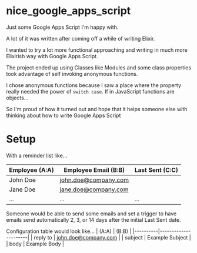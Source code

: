 # nice_google_apps_script
Just some Google Apps Script I'm happy with.

A lot of it was written after coming off a while of writing Elixir.

I wanted to try a lot more functional approaching and writing in much more Elixirish way with Google Apps Script.

The project ended up using Classes like Modules and some class properties took advantage of self invoking anonymous functions.

I chose anonymous functions because I saw a place where the property really needed the power of `switch case`. If in JavaScript functions are objects...

So I'm proud of how it turned out and hope that it helps someone else with thinking about how to write Google Apps Script

# Setup

With a reminder list like...

| Employee (A:A) | Employee Email (B:B) | Last Sent (C:C) |
|----------------|----------------------|-----------------|
| John Doe       | john.doe@company.com |                 |
| Jane Doe       | jane.doe@company.com |                 |
| ...            | ...                  | ...             |

Someone would be able to send some emails and set a trigger to have emails send automatically 2, 3, or 14 days after the initial Last Sent date.

Configuration table would look like...
| (A:A)    | (B:B)                |
|----------|----------------------|
| reply to | john.doe@company.com |
| subject  | Example Subject      |
| body     | Example Body         |
